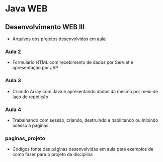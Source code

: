 # Java WEB
## Desenvolvimento WEB III
- Arquivos dos projetos desenvolvidos em aula.

### Aula 2
- Formulário HTML com recebimento de dados por Servlet e apresentação por JSP

### Aula 3
- Criando Array com Java e apresentando dados da mesmo por meio de laço de repetição

### Aula 4
- Trabalhando com sessão, criando, destruindo e habilitando ou inibindo acesso à páginas

### paginas_projeto
- Códigos fonte das páginas desenvolvidas em aula para exemplos de como fazer para o projeto da disciplina
